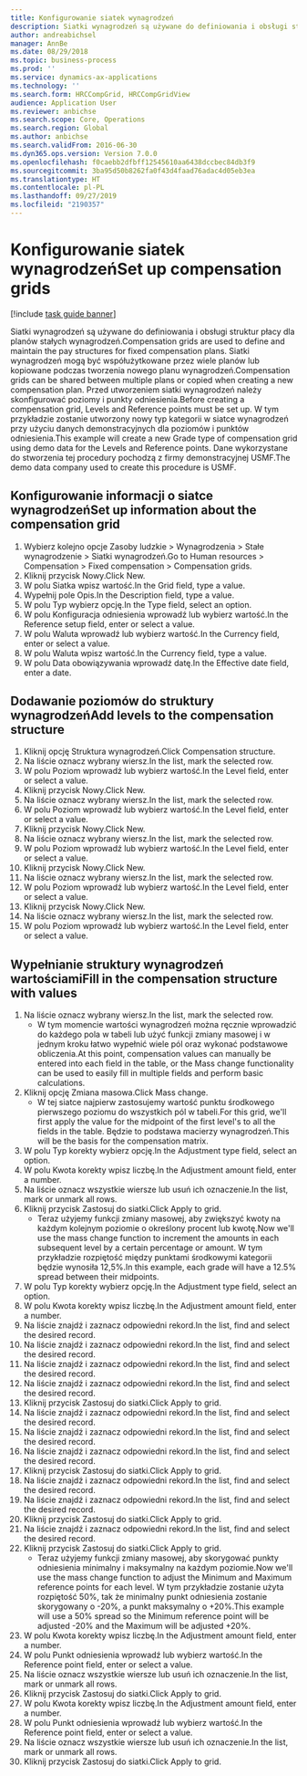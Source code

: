 ```yaml
---
title: Konfigurowanie siatek wynagrodzeń
description: Siatki wynagrodzeń są używane do definiowania i obsługi struktur płacy dla planów stałych wynagrodzeń.
author: andreabichsel
manager: AnnBe
ms.date: 08/29/2018
ms.topic: business-process
ms.prod: ''
ms.service: dynamics-ax-applications
ms.technology: ''
ms.search.form: HRCCompGrid, HRCCompGridView
audience: Application User
ms.reviewer: anbichse
ms.search.scope: Core, Operations
ms.search.region: Global
ms.author: anbichse
ms.search.validFrom: 2016-06-30
ms.dyn365.ops.version: Version 7.0.0
ms.openlocfilehash: f0caebb2dfbff12545610aa6438dccbec84db3f9
ms.sourcegitcommit: 3ba95d50b8262fa0f43d4faad76adac4d05eb3ea
ms.translationtype: HT
ms.contentlocale: pl-PL
ms.lasthandoff: 09/27/2019
ms.locfileid: "2190357"
---
```

# <a name="set-up-compensation-grids"></a><span data-ttu-id="17c1d-103">Konfigurowanie siatek wynagrodzeń</span><span class="sxs-lookup"><span data-stu-id="17c1d-103">Set up compensation grids</span></span>

[!include [task guide banner](../../includes/task-guide-banner.md)]

<span data-ttu-id="17c1d-104">Siatki wynagrodzeń są używane do definiowania i obsługi struktur płacy dla planów stałych wynagrodzeń.</span><span class="sxs-lookup"><span data-stu-id="17c1d-104">Compensation grids are used to define and maintain the pay structures for fixed compensation plans.</span></span> <span data-ttu-id="17c1d-105">Siatki wynagrodzeń mogą być współużytkowane przez wiele planów lub kopiowane podczas tworzenia nowego planu wynagrodzeń.</span><span class="sxs-lookup"><span data-stu-id="17c1d-105">Compensation grids can be shared between multiple plans or copied when creating a new compensation plan.</span></span>  <span data-ttu-id="17c1d-106">Przed utworzeniem siatki wynagrodzeń należy skonfigurować poziomy i punkty odniesienia.</span><span class="sxs-lookup"><span data-stu-id="17c1d-106">Before creating a compensation grid, Levels and Reference points must be set up.</span></span> <span data-ttu-id="17c1d-107">W tym przykładzie zostanie utworzony nowy typ kategorii w siatce wynagrodzeń przy użyciu danych demonstracyjnych dla poziomów i punktów odniesienia.</span><span class="sxs-lookup"><span data-stu-id="17c1d-107">This example will create a new Grade type of compensation grid using demo data for the Levels and Reference points.</span></span> <span data-ttu-id="17c1d-108">Dane wykorzystane do stworzenia tej procedury pochodzą z firmy demonstracyjnej USMF.</span><span class="sxs-lookup"><span data-stu-id="17c1d-108">The demo data company used to create this procedure is USMF.</span></span>


## <a name="set-up-information-about-the-compensation-grid"></a><span data-ttu-id="17c1d-109">Konfigurowanie informacji o siatce wynagrodzeń</span><span class="sxs-lookup"><span data-stu-id="17c1d-109">Set up information about the compensation grid</span></span>
1. <span data-ttu-id="17c1d-110">Wybierz kolejno opcje Zasoby ludzkie > Wynagrodzenia > Stałe wynagrodzenie > Siatki wynagrodzeń.</span><span class="sxs-lookup"><span data-stu-id="17c1d-110">Go to Human resources > Compensation > Fixed compensation > Compensation grids.</span></span>
2. <span data-ttu-id="17c1d-111">Kliknij przycisk Nowy.</span><span class="sxs-lookup"><span data-stu-id="17c1d-111">Click New.</span></span>
3. <span data-ttu-id="17c1d-112">W polu Siatka wpisz wartość.</span><span class="sxs-lookup"><span data-stu-id="17c1d-112">In the Grid field, type a value.</span></span>
4. <span data-ttu-id="17c1d-113">Wypełnij pole Opis.</span><span class="sxs-lookup"><span data-stu-id="17c1d-113">In the Description field, type a value.</span></span>
5. <span data-ttu-id="17c1d-114">W polu Typ wybierz opcję.</span><span class="sxs-lookup"><span data-stu-id="17c1d-114">In the Type field, select an option.</span></span>
6. <span data-ttu-id="17c1d-115">W polu Konfiguracja odniesienia wprowadź lub wybierz wartość.</span><span class="sxs-lookup"><span data-stu-id="17c1d-115">In the Reference setup field, enter or select a value.</span></span>
7. <span data-ttu-id="17c1d-116">W polu Waluta wprowadź lub wybierz wartość.</span><span class="sxs-lookup"><span data-stu-id="17c1d-116">In the Currency field, enter or select a value.</span></span>
8. <span data-ttu-id="17c1d-117">W polu Waluta wpisz wartość.</span><span class="sxs-lookup"><span data-stu-id="17c1d-117">In the Currency field, type a value.</span></span>
9. <span data-ttu-id="17c1d-118">W polu Data obowiązywania wprowadź datę.</span><span class="sxs-lookup"><span data-stu-id="17c1d-118">In the Effective date field, enter a date.</span></span>

## <a name="add-levels-to-the-compensation-structure"></a><span data-ttu-id="17c1d-119">Dodawanie poziomów do struktury wynagrodzeń</span><span class="sxs-lookup"><span data-stu-id="17c1d-119">Add levels to the compensation structure</span></span>
1. <span data-ttu-id="17c1d-120">Kliknij opcję Struktura wynagrodzeń.</span><span class="sxs-lookup"><span data-stu-id="17c1d-120">Click Compensation structure.</span></span>
2. <span data-ttu-id="17c1d-121">Na liście oznacz wybrany wiersz.</span><span class="sxs-lookup"><span data-stu-id="17c1d-121">In the list, mark the selected row.</span></span>
3. <span data-ttu-id="17c1d-122">W polu Poziom wprowadź lub wybierz wartość.</span><span class="sxs-lookup"><span data-stu-id="17c1d-122">In the Level field, enter or select a value.</span></span>
4. <span data-ttu-id="17c1d-123">Kliknij przycisk Nowy.</span><span class="sxs-lookup"><span data-stu-id="17c1d-123">Click New.</span></span>
5. <span data-ttu-id="17c1d-124">Na liście oznacz wybrany wiersz.</span><span class="sxs-lookup"><span data-stu-id="17c1d-124">In the list, mark the selected row.</span></span>
6. <span data-ttu-id="17c1d-125">W polu Poziom wprowadź lub wybierz wartość.</span><span class="sxs-lookup"><span data-stu-id="17c1d-125">In the Level field, enter or select a value.</span></span>
7. <span data-ttu-id="17c1d-126">Kliknij przycisk Nowy.</span><span class="sxs-lookup"><span data-stu-id="17c1d-126">Click New.</span></span>
8. <span data-ttu-id="17c1d-127">Na liście oznacz wybrany wiersz.</span><span class="sxs-lookup"><span data-stu-id="17c1d-127">In the list, mark the selected row.</span></span>
9. <span data-ttu-id="17c1d-128">W polu Poziom wprowadź lub wybierz wartość.</span><span class="sxs-lookup"><span data-stu-id="17c1d-128">In the Level field, enter or select a value.</span></span>
10. <span data-ttu-id="17c1d-129">Kliknij przycisk Nowy.</span><span class="sxs-lookup"><span data-stu-id="17c1d-129">Click New.</span></span>
11. <span data-ttu-id="17c1d-130">Na liście oznacz wybrany wiersz.</span><span class="sxs-lookup"><span data-stu-id="17c1d-130">In the list, mark the selected row.</span></span>
12. <span data-ttu-id="17c1d-131">W polu Poziom wprowadź lub wybierz wartość.</span><span class="sxs-lookup"><span data-stu-id="17c1d-131">In the Level field, enter or select a value.</span></span>
13. <span data-ttu-id="17c1d-132">Kliknij przycisk Nowy.</span><span class="sxs-lookup"><span data-stu-id="17c1d-132">Click New.</span></span>
14. <span data-ttu-id="17c1d-133">Na liście oznacz wybrany wiersz.</span><span class="sxs-lookup"><span data-stu-id="17c1d-133">In the list, mark the selected row.</span></span>
15. <span data-ttu-id="17c1d-134">W polu Poziom wprowadź lub wybierz wartość.</span><span class="sxs-lookup"><span data-stu-id="17c1d-134">In the Level field, enter or select a value.</span></span>

## <a name="fill-in-the-compensation-structure-with-values"></a><span data-ttu-id="17c1d-135">Wypełnianie struktury wynagrodzeń wartościami</span><span class="sxs-lookup"><span data-stu-id="17c1d-135">Fill in the compensation structure with values</span></span>
1. <span data-ttu-id="17c1d-136">Na liście oznacz wybrany wiersz.</span><span class="sxs-lookup"><span data-stu-id="17c1d-136">In the list, mark the selected row.</span></span>
    * <span data-ttu-id="17c1d-137">W tym momencie wartości wynagrodzeń można ręcznie wprowadzić do każdego pola w tabeli lub użyć funkcji zmiany masowej i w jednym kroku łatwo wypełnić wiele pól oraz wykonać podstawowe obliczenia.</span><span class="sxs-lookup"><span data-stu-id="17c1d-137">At this point, compensation values can manually be entered into each field in the table, or the Mass change functionality can be used to easily fill in multiple fields and perform basic calculations.</span></span>  
2. <span data-ttu-id="17c1d-138">Kliknij opcję Zmiana masowa.</span><span class="sxs-lookup"><span data-stu-id="17c1d-138">Click Mass change.</span></span>
    * <span data-ttu-id="17c1d-139">W tej siatce najpierw zastosujemy wartość punktu środkowego pierwszego poziomu do wszystkich pól w tabeli.</span><span class="sxs-lookup"><span data-stu-id="17c1d-139">For this grid, we'll first apply the value for the midpoint of the first level's to all the fields in the table.</span></span> <span data-ttu-id="17c1d-140">Będzie to podstawa macierzy wynagrodzeń.</span><span class="sxs-lookup"><span data-stu-id="17c1d-140">This will be the basis for the compensation matrix.</span></span>  
3. <span data-ttu-id="17c1d-141">W polu Typ korekty wybierz opcję.</span><span class="sxs-lookup"><span data-stu-id="17c1d-141">In the Adjustment type field, select an option.</span></span>
4. <span data-ttu-id="17c1d-142">W polu Kwota korekty wpisz liczbę.</span><span class="sxs-lookup"><span data-stu-id="17c1d-142">In the Adjustment amount field, enter a number.</span></span>
5. <span data-ttu-id="17c1d-143">Na liście oznacz wszystkie wiersze lub usuń ich oznaczenie.</span><span class="sxs-lookup"><span data-stu-id="17c1d-143">In the list, mark or unmark all rows.</span></span>
6. <span data-ttu-id="17c1d-144">Kliknij przycisk Zastosuj do siatki.</span><span class="sxs-lookup"><span data-stu-id="17c1d-144">Click Apply to grid.</span></span>
    * <span data-ttu-id="17c1d-145">Teraz użyjemy funkcji zmiany masowej, aby zwiększyć kwoty na każdym kolejnym poziomie o określony procent lub kwotę.</span><span class="sxs-lookup"><span data-stu-id="17c1d-145">Now we'll use the mass change function to increment the amounts in each subsequent level by a certain percentage or amount.</span></span> <span data-ttu-id="17c1d-146">W tym przykładzie rozpiętość między punktami środkowymi kategorii będzie wynosiła 12,5%.</span><span class="sxs-lookup"><span data-stu-id="17c1d-146">In this example, each grade will have a 12.5% spread between their midpoints.</span></span>  
7. <span data-ttu-id="17c1d-147">W polu Typ korekty wybierz opcję.</span><span class="sxs-lookup"><span data-stu-id="17c1d-147">In the Adjustment type field, select an option.</span></span>
8. <span data-ttu-id="17c1d-148">W polu Kwota korekty wpisz liczbę.</span><span class="sxs-lookup"><span data-stu-id="17c1d-148">In the Adjustment amount field, enter a number.</span></span>
9. <span data-ttu-id="17c1d-149">Na liście znajdź i zaznacz odpowiedni rekord.</span><span class="sxs-lookup"><span data-stu-id="17c1d-149">In the list, find and select the desired record.</span></span>
10. <span data-ttu-id="17c1d-150">Na liście znajdź i zaznacz odpowiedni rekord.</span><span class="sxs-lookup"><span data-stu-id="17c1d-150">In the list, find and select the desired record.</span></span>
11. <span data-ttu-id="17c1d-151">Na liście znajdź i zaznacz odpowiedni rekord.</span><span class="sxs-lookup"><span data-stu-id="17c1d-151">In the list, find and select the desired record.</span></span>
12. <span data-ttu-id="17c1d-152">Na liście znajdź i zaznacz odpowiedni rekord.</span><span class="sxs-lookup"><span data-stu-id="17c1d-152">In the list, find and select the desired record.</span></span>
13. <span data-ttu-id="17c1d-153">Kliknij przycisk Zastosuj do siatki.</span><span class="sxs-lookup"><span data-stu-id="17c1d-153">Click Apply to grid.</span></span>
14. <span data-ttu-id="17c1d-154">Na liście znajdź i zaznacz odpowiedni rekord.</span><span class="sxs-lookup"><span data-stu-id="17c1d-154">In the list, find and select the desired record.</span></span>
15. <span data-ttu-id="17c1d-155">Na liście znajdź i zaznacz odpowiedni rekord.</span><span class="sxs-lookup"><span data-stu-id="17c1d-155">In the list, find and select the desired record.</span></span>
16. <span data-ttu-id="17c1d-156">Na liście znajdź i zaznacz odpowiedni rekord.</span><span class="sxs-lookup"><span data-stu-id="17c1d-156">In the list, find and select the desired record.</span></span>
17. <span data-ttu-id="17c1d-157">Kliknij przycisk Zastosuj do siatki.</span><span class="sxs-lookup"><span data-stu-id="17c1d-157">Click Apply to grid.</span></span>
18. <span data-ttu-id="17c1d-158">Na liście znajdź i zaznacz odpowiedni rekord.</span><span class="sxs-lookup"><span data-stu-id="17c1d-158">In the list, find and select the desired record.</span></span>
19. <span data-ttu-id="17c1d-159">Na liście znajdź i zaznacz odpowiedni rekord.</span><span class="sxs-lookup"><span data-stu-id="17c1d-159">In the list, find and select the desired record.</span></span>
20. <span data-ttu-id="17c1d-160">Kliknij przycisk Zastosuj do siatki.</span><span class="sxs-lookup"><span data-stu-id="17c1d-160">Click Apply to grid.</span></span>
21. <span data-ttu-id="17c1d-161">Na liście znajdź i zaznacz odpowiedni rekord.</span><span class="sxs-lookup"><span data-stu-id="17c1d-161">In the list, find and select the desired record.</span></span>
22. <span data-ttu-id="17c1d-162">Kliknij przycisk Zastosuj do siatki.</span><span class="sxs-lookup"><span data-stu-id="17c1d-162">Click Apply to grid.</span></span>
    * <span data-ttu-id="17c1d-163">Teraz użyjemy funkcji zmiany masowej, aby skorygować punkty odniesienia minimalny i maksymalny na każdym poziomie.</span><span class="sxs-lookup"><span data-stu-id="17c1d-163">Now we'll use the mass change function to adjust the Minimum and Maximum reference points for each level.</span></span> <span data-ttu-id="17c1d-164">W tym przykładzie zostanie użyta rozpiętość 50%, tak że minimalny punkt odniesienia zostanie skorygowany o -20%, a punkt maksymalny o +20%.</span><span class="sxs-lookup"><span data-stu-id="17c1d-164">This example will use a 50% spread so the Minimum reference point will be adjusted -20% and the Maximum will be adjusted +20%.</span></span>  
23. <span data-ttu-id="17c1d-165">W polu Kwota korekty wpisz liczbę.</span><span class="sxs-lookup"><span data-stu-id="17c1d-165">In the Adjustment amount field, enter a number.</span></span>
24. <span data-ttu-id="17c1d-166">W polu Punkt odniesienia wprowadź lub wybierz wartość.</span><span class="sxs-lookup"><span data-stu-id="17c1d-166">In the Reference point field, enter or select a value.</span></span>
25. <span data-ttu-id="17c1d-167">Na liście oznacz wszystkie wiersze lub usuń ich oznaczenie.</span><span class="sxs-lookup"><span data-stu-id="17c1d-167">In the list, mark or unmark all rows.</span></span>
26. <span data-ttu-id="17c1d-168">Kliknij przycisk Zastosuj do siatki.</span><span class="sxs-lookup"><span data-stu-id="17c1d-168">Click Apply to grid.</span></span>
27. <span data-ttu-id="17c1d-169">W polu Kwota korekty wpisz liczbę.</span><span class="sxs-lookup"><span data-stu-id="17c1d-169">In the Adjustment amount field, enter a number.</span></span>
28. <span data-ttu-id="17c1d-170">W polu Punkt odniesienia wprowadź lub wybierz wartość.</span><span class="sxs-lookup"><span data-stu-id="17c1d-170">In the Reference point field, enter or select a value.</span></span>
29. <span data-ttu-id="17c1d-171">Na liście oznacz wszystkie wiersze lub usuń ich oznaczenie.</span><span class="sxs-lookup"><span data-stu-id="17c1d-171">In the list, mark or unmark all rows.</span></span>
30. <span data-ttu-id="17c1d-172">Kliknij przycisk Zastosuj do siatki.</span><span class="sxs-lookup"><span data-stu-id="17c1d-172">Click Apply to grid.</span></span>

